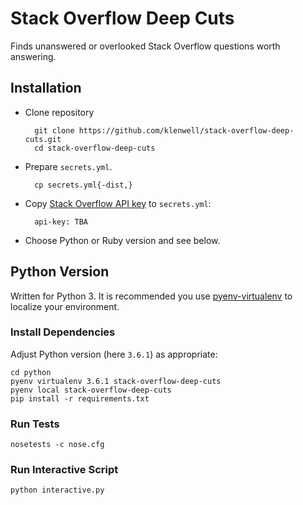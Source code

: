 # Stack Overflow Deep Cuts
Finds unanswered or overlooked Stack Overflow questions worth answering.

## Installation

- Clone repository

        git clone https://github.com/klenwell/stack-overflow-deep-cuts.git
        cd stack-overflow-deep-cuts

- Prepare `secrets.yml`.

        cp secrets.yml{-dist,}

- Copy [Stack Overflow API key](https://api.stackexchange.com/) to `secrets.yml`:

        api-key: TBA

- Choose Python or Ruby version and see below.

## Python Version

Written for Python 3. It is recommended you use [pyenv-virtualenv](https://github.com/pyenv/pyenv-virtualenv) to localize your environment.

### Install Dependencies

Adjust Python version (here `3.6.1`) as appropriate:

    cd python
    pyenv virtualenv 3.6.1 stack-overflow-deep-cuts
    pyenv local stack-overflow-deep-cuts
    pip install -r requirements.txt

### Run Tests

    nosetests -c nose.cfg

### Run Interactive Script

    python interactive.py
